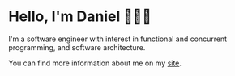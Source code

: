 # Hello, I'm Daniel 👋👨‍💻

I'm a software engineer with interest in functional and concurrent programming, and software architecture.

You can find more information about me on my [site](https://iyyel.io).
